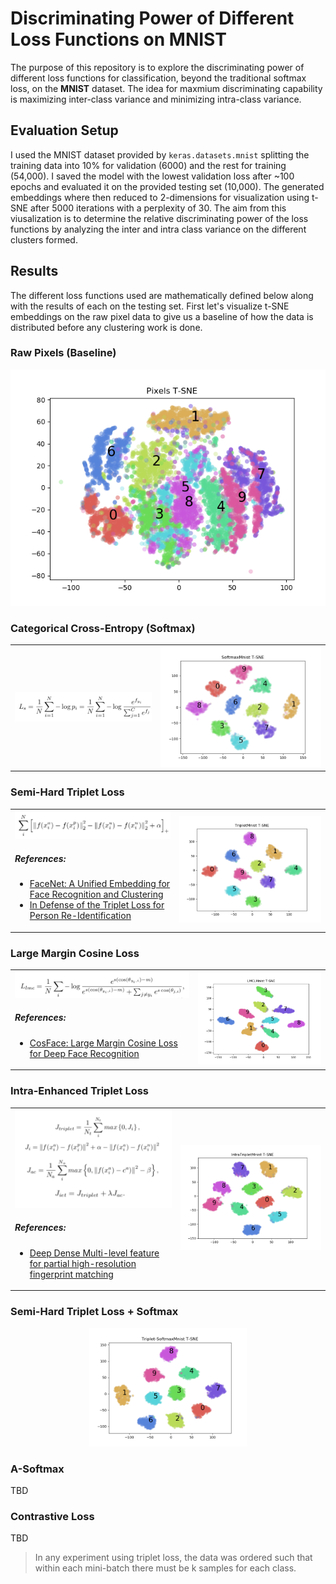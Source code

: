 # Discriminating Power of Different Loss Functions on MNIST 
The purpose of this repository is to explore the discriminating power of different loss functions for classification, beyond the traditional softmax loss, on the **MNIST** dataset. The idea for maxmium discriminating capability is maximizing inter-class variance and minimizing intra-class variance.

## Evaluation Setup
I used the MNIST dataset provided by ```keras.datasets.mnist``` splitting the training data into 10% for validation (6000) and the rest for training (54,000). I saved the model with the lowest validation loss after ~100 epochs and evaluated it on the provided testing set (10,000). The generated embeddings where then reduced to 2-dimensions for visualization using t-SNE after 5000 iterations with a perplexity of 30. The aim from this viusalization is to determine the relative discriminating power of the loss functions by analyzing the inter and intra class variance on the different clusters formed.

## Results 
The different loss functions used are mathematically defined below along with the results of each on the testing set. 
First let's visualize t-SNE embeddings on the raw pixel data to give us a baseline of how the data is distributed before any clustering work is done.

### Raw Pixels (Baseline)
<p align="center"><img with="50%" src="./images/tsne/pixels.png"></p>

### Categorical Cross-Entropy (Softmax)
<table><tr>
  <td>
    <img src="./images/functions/softmax.png">
  </td>
  <td align="center"><img src="./images/tsne/softmax_13.png"></td>
</tr></table>

### Semi-Hard Triplet Loss
<table><tr>
  <td>
    <img src="./images/functions/triplet.png">
    <h5>References:</h5>
    <ul>
       <li><a href="https://arxiv.org/abs/1503.03832">FaceNet: A Unified Embedding for Face Recognition and Clustering</a></li>
      <li><a href="https://arxiv.org/abs/1703.07737">In Defense of the Triplet Loss for Person Re-Identification</a></li>
    </ul>
  </td>
  <td align="center"><img src="./images/tsne/triplet_14.png"></td>
</tr></table>

### Large Margin Cosine Loss
<table><tr>
  <td>
    <img src="./images/functions/lmcl.png">
    <h5>References:</h5>
    <ul>
       <li><a href="https://arxiv.org/abs/1801.09414">CosFace: Large Margin Cosine Loss for Deep Face Recognition</a></li>
    </ul>
  </td>
  <td align="center"><img src="./images/tsne/lmcl_19.png"></td>
</tr></table>

### Intra-Enhanced Triplet Loss
<table><tr>
  <td>
    <img src="./images/functions/intra-triplet.png">
    <h5>References:</h5>
    <ul>
       <li><a href="https://ieeexplore.ieee.org/document/8272723">Deep Dense Multi-level feature for partial high-resolution fingerprint matching</a></li>
    </ul>
  </td>
  <td align="center"><img src="./images/tsne/intra_17.png"></td>
</tr></table>

### Semi-Hard Triplet Loss + Softmax
<p align="center"><img width="50%" src="./images/tsne/triplet_softmax_23.png"></p>

### A-Softmax
TBD

### Contrastive Loss
TBD

> In any experiment using triplet loss, the data was ordered such that within each mini-batch there must be k samples for each class.
